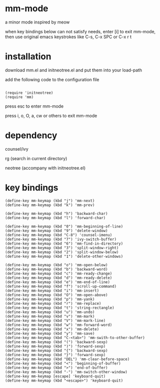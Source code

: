 # mm-mode
a minor mode inspired by meow

when key bindings below can not satisfy needs, enter [i] to exit mm-mode, then use original emacs keystrokes like C-s, C-x SPC or C-x r t

# installation
download mm.el and initneotree.el and put them into your load-path

add the following code to the configuration file 

```

(require 'initneotree)
(require 'mm)

```
press esc to enter mm-mode

press i, o, O, a, cw or others to exit mm-mode

# dependency
counsel/ivy 

rg (search in current directory)

neotree (accompany with initneotree.el)

# key bindings


```
(define-key mm-keymap (kbd "j") 'mm-next)
(define-key mm-keymap (kbd "k") 'mm-prev)

(define-key mm-keymap (kbd "h") 'backward-char)
(define-key mm-keymap (kbd "l") 'forward-char)

(define-key mm-keymap (kbd "0") 'mm-beginning-of-line)
(define-key mm-keymap (kbd "9") 'delete-window)
(define-key mm-keymap (kbd "C-8") 'counsel-imenu)
(define-key mm-keymap (kbd "7") 'ivy-switch-buffer)
(define-key mm-keymap (kbd "6") 'mm-find-in-directory)
(define-key mm-keymap (kbd "3") 'split-window-right)
(define-key mm-keymap (kbd "2") 'split-window-below)
(define-key mm-keymap (kbd "1") 'delete-other-windows)

(define-key mm-keymap (kbd "o") 'mm-open-below)
(define-key mm-keymap (kbd "b") 'backward-word)
(define-key mm-keymap (kbd "c") 'mm-ready-change)
(define-key mm-keymap (kbd "d") 'mm-ready-delete)
(define-key mm-keymap (kbd "e") 'mm-end-of-line)
(define-key mm-keymap (kbd "f") 'scroll-up-command)
(define-key mm-keymap (kbd "i") 'mm-insert)
(define-key mm-keymap (kbd "O") 'mm-open-above)
(define-key mm-keymap (kbd "p") 'mm-yank)
(define-key mm-keymap (kbd "r") 'mm-replace)
(define-key mm-keymap (kbd "t") 'string-rectangle)
(define-key mm-keymap (kbd "u") 'mm-undo)
(define-key mm-keymap (kbd "v") 'mm-mark)
(define-key mm-keymap (kbd "V") 'mm-mark-line)
(define-key mm-keymap (kbd "w") 'mm-forward-word)
(define-key mm-keymap (kbd "x") 'mm-delete)
(define-key mm-keymap (kbd "y") 'mm-save)
(define-key mm-keymap (kbd "C-<tab>") 'mm-swith-to-other-buffer)
(define-key mm-keymap (kbd "(") 'backward-sexp)
(define-key mm-keymap (kbd ")") 'forward-sexp)
(define-key mm-keymap (kbd "{") 'backward-sexp)
(define-key mm-keymap (kbd "}") 'forward-sexp)
(define-key mm-keymap (kbd "DEL") 'mm-clear-before-space)
(define-key mm-keymap (kbd "<") 'beginning-of-buffer)
(define-key mm-keymap (kbd ">") 'end-of-buffer)
(define-key mm-keymap (kbd "-") 'mm-switch-other-window)
(define-key mm-keymap [escape] 'keyboard-quit)
(define-key mm-keymap (kbd "<escape>") 'keyboard-quit)
```
